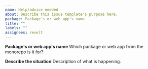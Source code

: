 ```yaml
---
name: Help/advice needed
about: Describe this issue template's purpose here.
package: Package's or web app's name
title: ""
labels: ""
assignees: revelt
---
```


**Package's or web app's name**
Which package or web app from the monorepo is it for?

**Describe the situation**
Description of what is happening.
